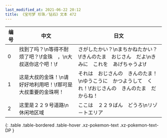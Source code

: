 ```yaml
---
last_modified_at: 2021-06-22 20:12
title: 《宝可梦 珍珠／钻石》文本 472
---
```

| 编号 | 中文 | 日文 |
| ---- | ---- | ---- |
| 0 | 找到了吗？\n等得不耐烦了吧？\f金珠　，\n大叔送你这个吧！\f | さがしたかい？\nまちかねたかい？\fきんのたま　おじさん　だよ\nきみに　これを　あげちゃうよ\f |
| 1 | 这是大叔的金珠！\n请好好地利用吧！\f那可是大叔重要的金珠啊！ | それは　おじさんの　きんのたま！\nゆうこうに　かつようして　くれ！\fおじさんの　きんのたま　だからね！ |
| 2 | 这里是２２９号道路\n休闲地区域 | ここは　２２９ばん　どうろ\nリゾ－トエリア |
{: .table .table-bordered .table-hover .xz-pokemon-text .xz-pokemon-text-DP }